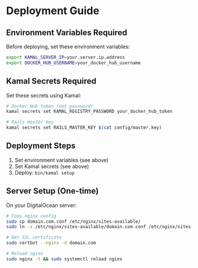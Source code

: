 # Deployment Guide

## Environment Variables Required

Before deploying, set these environment variables:

```bash
export KAMAL_SERVER_IP=your.server.ip.address
export DOCKER_HUB_USERNAME=your_docker_hub_username
```

## Kamal Secrets Required

Set these secrets using Kamal:

```bash
# Docker Hub token (not password)
kamal secrets set KAMAL_REGISTRY_PASSWORD your_docker_hub_token

# Rails master key
kamal secrets set RAILS_MASTER_KEY $(cat config/master.key)
```

## Deployment Steps

1. Set environment variables (see above)
2. Set Kamal secrets (see above)
3. Deploy: `bin/kamal setup`

## Server Setup (One-time)

On your DigitalOcean server:

```bash
# Copy nginx config
sudo cp domain.com.conf /etc/nginx/sites-available/
sudo ln -s /etc/nginx/sites-available/domain.com.conf /etc/nginx/sites-enabled/

# Get SSL certificate
sudo certbot --nginx -d domain.com

# Reload nginx
sudo nginx -t && sudo systemctl reload nginx
```
